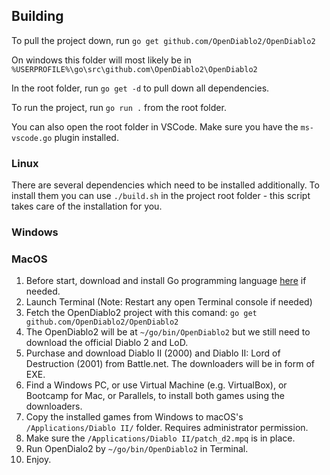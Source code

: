 ## Building

To pull the project down, run `go get github.com/OpenDiablo2/OpenDiablo2`

On windows this folder will most likely be in `%USERPROFILE%\go\src\github.com\OpenDiablo2\OpenDiablo2`

In the root folder, run `go get -d` to pull down all dependencies.

To run the project, run `go run .` from the root folder.

You can also open the root folder in VSCode. Make sure you have the `ms-vscode.go` plugin installed.

### Linux

There are several dependencies which need to be installed additionally.
To install them you can use `./build.sh` in the project root folder - this script takes care of the installation for you.

### Windows

### MacOS

1. Before start, download and install Go programming language [here](https://golang.org/doc/install) if needed.
2. Launch Terminal (Note: Restart any open Terminal console if needed)
3. Fetch the OpenDiablo2 project with this comand: `go get github.com/OpenDiablo2/OpenDiablo2`
4. The OpenDiablo2 will be at `~/go/bin/OpenDiablo2` but we still need to download the official Diablo 2 and LoD.
5. Purchase and download Diablo II (2000) and Diablo II: Lord of Destruction (2001) from Battle.net. The downloaders will be in form of EXE.
6. Find a Windows PC, or use Virtual Machine (e.g. VirtualBox), or Bootcamp for Mac, or Parallels, to install both games using the downloaders.
7. Copy the installed games from Windows to macOS's `/Applications/Diablo II/` folder. Requires administrator permission.
8. Make sure the `/Applications/Diablo II/patch_d2.mpq` is in place.
9. Run OpenDialo2 by `~/go/bin/OpenDiablo2` in Terminal.
10. Enjoy.
